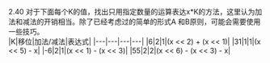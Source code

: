 2.40 对于下面每个K的值，找出只用指定数量的运算表达x*K的方法，这里认为加法和减法的开销相当。除了已经考虑过的简单的形式A 和B原则，可能会需要使用一些技巧。  
|K|移位|加法/减法|表达式|
|---|---|---|---|
|6|2|1|(x << 2) + (x << 1)|
|31|1|1|(x << 5) - x|
|-6|2|1|(x << 1) - (x << 3)|
|55|2|2|(x << 6) - (x << 3) - x|